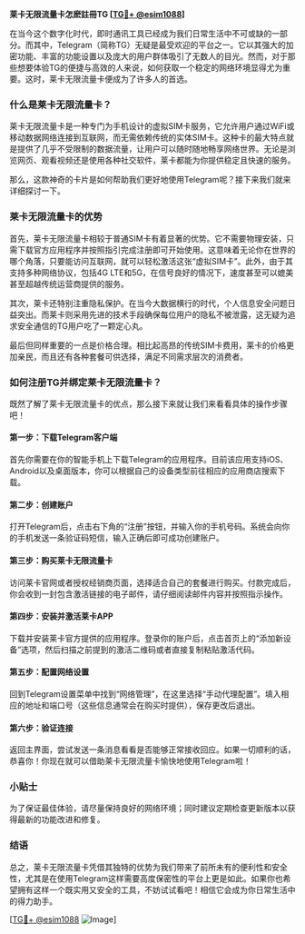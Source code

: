 **莱卡无限流量卡怎麽註冊TG [[TG💪+ @esim1088](https://t.me/s/esim1088)]**

在当今这个数字化时代，即时通讯工具已经成为我们日常生活中不可或缺的一部分。而其中，Telegram（简称TG）无疑是最受欢迎的平台之一。它以其强大的加密功能、丰富的功能设置以及庞大的用户群体吸引了无数人的目光。然而，对于那些想要体验TG的便捷与高效的人来说，如何获取一个稳定的网络环境显得尤为重要。这时，莱卡无限流量卡便成为了许多人的首选。

### 什么是莱卡无限流量卡？

莱卡无限流量卡是一种专门为手机设计的虚拟SIM卡服务，它允许用户通过WiFi或移动数据网络连接到互联网，而无需依赖传统的实体SIM卡。这种卡的最大特点就是提供了几乎不受限制的数据流量，让用户可以随时随地畅享网络世界。无论是浏览网页、观看视频还是使用各种社交软件，莱卡都能为你提供稳定且快速的服务。

那么，这款神奇的卡片是如何帮助我们更好地使用Telegram呢？接下来我们就来详细探讨一下。

### 莱卡无限流量卡的优势

首先，莱卡无限流量卡相较于普通SIM卡有着显著的优势。它不需要物理安装，只需下载官方应用程序并按照指引完成注册即可开始使用。这意味着无论你在世界的哪个角落，只要能访问互联网，就可以轻松激活这张“虚拟SIM卡”。此外，由于其支持多种网络协议，包括4G LTE和5G，在信号良好的情况下，速度甚至可以媲美甚至超越传统运营商提供的服务。

其次，莱卡还特别注重隐私保护。在当今大数据横行的时代，个人信息安全问题日益突出。而莱卡则采用先进的技术手段确保每位用户的隐私不被泄露，这无疑为追求安全通信的TG用户吃了一颗定心丸。

最后但同样重要的一点是价格合理。相比起高昂的传统SIM卡费用，莱卡的价格更加亲民，而且还有各种套餐可供选择，满足不同需求层次的消费者。

### 如何注册TG并绑定莱卡无限流量卡？

既然了解了莱卡无限流量卡的优点，那么接下来就让我们来看看具体的操作步骤吧！

#### 第一步：下载Telegram客户端
首先你需要在你的智能手机上下载Telegram的应用程序。目前该应用支持iOS、Android以及桌面版本，你可以根据自己的设备类型前往相应的应用商店搜索下载。

#### 第二步：创建账户
打开Telegram后，点击右下角的“注册”按钮，并输入你的手机号码。系统会向你的手机发送一条验证码短信，输入正确后即可成功创建账户。

#### 第三步：购买莱卡无限流量卡
访问莱卡官网或者授权经销商页面，选择适合自己的套餐进行购买。付款完成后，你会收到一封包含激活链接的电子邮件，请仔细阅读邮件内容并按照指示操作。

#### 第四步：安装并激活莱卡APP
下载并安装莱卡官方提供的应用程序。登录你的账户后，点击首页上的“添加新设备”选项，然后扫描之前提到的激活二维码或者直接复制粘贴激活代码。

#### 第五步：配置网络设置
回到Telegram设置菜单中找到“网络管理”，在这里选择“手动代理配置”。填入相应的地址和端口号（这些信息通常会在购买时提供），保存更改后退出。

#### 第六步：验证连接
返回主界面，尝试发送一条消息看看是否能够正常接收回应。如果一切顺利的话，恭喜你！你现在就可以借助莱卡无限流量卡愉快地使用Telegram啦！

### 小贴士
为了保证最佳体验，请尽量保持良好的网络环境；同时建议定期检查更新版本以获得最新的功能改进和修复。

### 结语

总之，莱卡无限流量卡凭借其独特的优势为我们带来了前所未有的便利性和安全性，尤其是在使用Telegram这样需要高度保密性的平台上更是如此。如果你也希望拥有这样一个既实用又安全的工具，不妨试试看吧！相信它会成为你日常生活中的得力助手。

[[TG💪+ @esim1088](https://t.me/s/esim1088) ![Image](https://i.postimg.cc/4NQfJmqS/Snipaste-2025-05-13-00-14-12.png)]